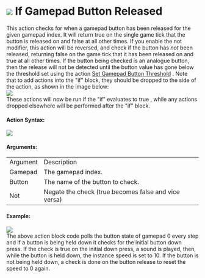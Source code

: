 #  ![](https://gms.magecorn.com/Manual/assets/Images/Scripting_Reference/Drag_And_Drop/Reference/Gamepad/i_GamePad_If_Button_Released.png) If Gamepad Button Released

This action checks for when a gamepad button has been released for the
given gamepad index. It will return true on the single game tick that
the button is released on and false at all other times. If you enable
the not modifier, this action will be reversed, and check if the button
has *not* been released, returning false on the game tick that it has
been released on and true at all other times. If the button being
checked is an analogue button, then the release will not be detected
until the button value has gone below the threshold set using the action
[Set Gamepad Button Threshold](Set_Gamepad_Button_Threshold) . Note
that to add actions into the "if" block, they should be dropped to the
side of the action, as shown in the image below:  
![](https://gms.magecorn.com/Manual/assets/Images/Scripting_Reference/Drag_And_Drop/Reference/Gamepad/a_If_Gamepad_Button_ReleaseDrop.png)  
These actions will now be run if the "if" evaluates to true , while any
actions dropped elsewhere will be performed after the "if" block.

#### Action Syntax:

  
![](https://gms.magecorn.com/Manual/assets/Images/Scripting_Reference/Drag_And_Drop/Reference/Gamepad/a_GamePad_If_Button_Released.png)  

#### Arguments:

|          |                                                      |
|----------|------------------------------------------------------|
| Argument | Description                                          |
| Gamepad  | The gamepad index.                                   |
| Button   | The name of the button to check.                     |
| Not      | Negate the check (true becomes false and vice versa) |

#### Example:

  
![](https://gms.magecorn.com/Manual/assets/Images/Scripting_Reference/Drag_And_Drop/Reference/Gamepad/e_GamePad_If_Button_Down.png)  
The above action block code polls the button state of gamepad 0 every
step and if a button is being held down it checks for the initial button
down press. If the check is true on the initial down press, a sound is
played, then, while the button is held down, the instance speed is set
to 10. If the button is not being held down, a check is done on the
button release to reset the speed to 0 again.
